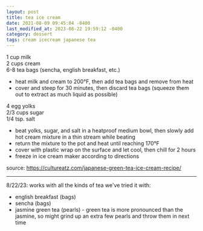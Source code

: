 ```yaml
---
layout: post
title: tea ice cream
date: 2021-08-09 09:45:04 -0400
last_modified_at: 2023-08-22 19:59:12 -0400
category: dessert
tags: cream icecream japanese tea
---
```


1 cup milk  
2 cups cream  
6-8 tea bags (sencha, english breakfast, etc.)  
* heat milk and cream to 200°F, then add tea bags and remove from heat
* cover and steep for 30 minutes, then discard tea bags (squeeze them out to extract as much liquid
  as possible)

4 egg yolks  
2/3 cups sugar  
1/4 tsp. salt  
* beat yolks, sugar, and salt in a heatproof medium bowl, then slowly add hot cream mixture in a thin stream while beating
* return the mixture to the pot and heat until reaching 170°F
* cover with plastic wrap on the surface and let cool, then chill for 2 hours
* freeze in ice cream maker according to directions

source: <https://cultureatz.com/japanese-green-tea-ice-cream-recipe/>

---

8/22/23: works with all the kinds of tea we've tried it with:
* english breakfast (bags)
* sencha (bags)
* jasmine green tea (pearls) - green tea is more pronounced than the jasmine, so
  might grind up an extra few pearls and throw them in next time
